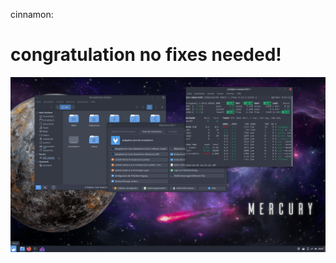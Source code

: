 cinnamon: 
# congratulation no fixes needed!

![eos-cinnamon](https://raw.githubusercontent.com/endeavouros-team/endeavouros-DE-fixes/main/cinnamon/cinnamon.png)

